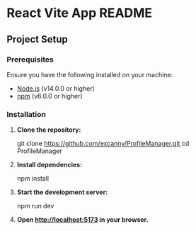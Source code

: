 # React Vite App README

## Project Setup

### Prerequisites

Ensure you have the following installed on your machine:

- [Node.js](https://nodejs.org/) (v14.0.0 or higher)
- [npm](https://www.npmjs.com/) (v6.0.0 or higher)

### Installation

1. **Clone the repository:**

   git clone https://github.com/excanny/ProfileManager.git
   cd ProfileManager

2. **Install dependencies:**

    npm install

3. **Start the development server:**

    npm run dev

4. **Open [http://localhost:5173](http://localhost:5173) in your browser.**